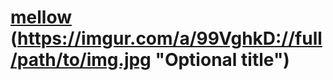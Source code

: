 # [mellow](https://www.dropbox.com/scl/fi/k84ew5vsqubgts32237aj/mellow.osk?rlkey=bjdtm67smgygbsyyt8o20pkn6&dl=0) (https://imgur.com/a/99VghkD://full/path/to/img.jpg "Optional title")
